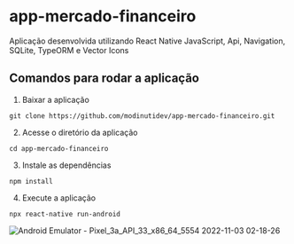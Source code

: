 # app-mercado-financeiro
Aplicação desenvolvida utilizando React Native JavaScript, Api, Navigation, SQLite, TypeORM e Vector Icons

## Comandos para rodar a aplicação

1. Baixar a aplicação
```
git clone https://github.com/modinutidev/app-mercado-financeiro.git
```
2. Acesse o diretório da aplicação
```
cd app-mercado-financeiro
```
3. Instale as dependências
```
npm install
```
4. Execute a aplicação
```
npx react-native run-android
```
![Android Emulator - Pixel_3a_API_33_x86_64_5554 2022-11-03 02-18-26](https://user-images.githubusercontent.com/48818414/199652878-f9942500-cf45-412b-8b2c-363e9a5fde61.gif)
